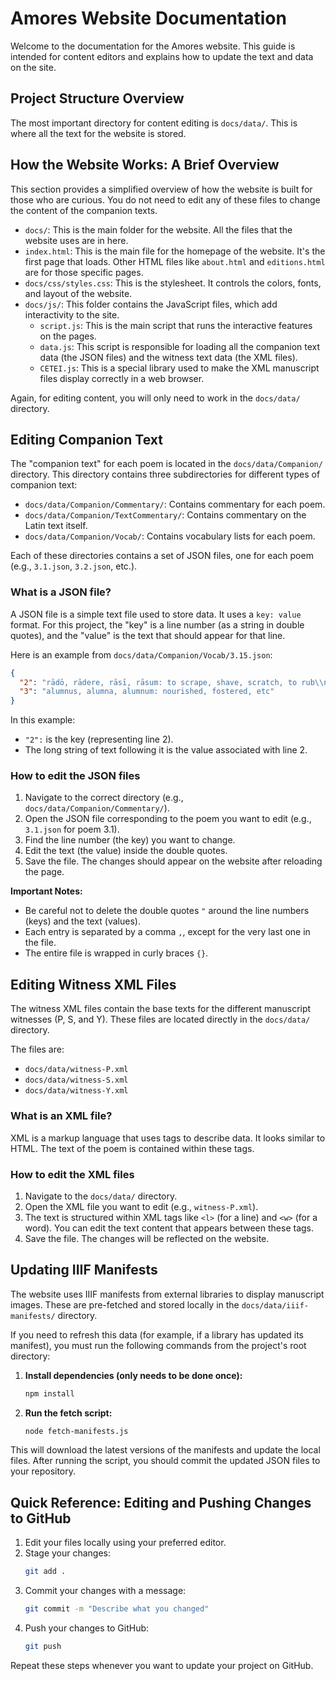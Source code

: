 # Amores Website Documentation

Welcome to the documentation for the Amores website. This guide is intended for content editors and explains how to update the text and data on the site.

## Project Structure Overview

The most important directory for content editing is `docs/data/`. This is where all the text for the website is stored.

## How the Website Works: A Brief Overview

This section provides a simplified overview of how the website is built for those who are curious. You do not need to edit any of these files to change the content of the companion texts.

*   `docs/`: This is the main folder for the website. All the files that the website uses are in here.
*   `index.html`: This is the main file for the homepage of the website. It's the first page that loads. Other HTML files like `about.html` and `editions.html` are for those specific pages.
*   `docs/css/styles.css`: This is the stylesheet. It controls the colors, fonts, and layout of the website.
*   `docs/js/`: This folder contains the JavaScript files, which add interactivity to the site.
    *   `script.js`: This is the main script that runs the interactive features on the pages.
    *   `data.js`: This script is responsible for loading all the companion text data (the JSON files) and the witness text data (the XML files).
    *   `CETEI.js`: This is a special library used to make the XML manuscript files display correctly in a web browser.

Again, for editing content, you will only need to work in the `docs/data/` directory.

## Editing Companion Text

The "companion text" for each poem is located in the `docs/data/Companion/` directory. This directory contains three subdirectories for different types of companion text:

*   `docs/data/Companion/Commentary/`: Contains commentary for each poem.
*   `docs/data/Companion/TextCommentary/`: Contains commentary on the Latin text itself.
*   `docs/data/Companion/Vocab/`: Contains vocabulary lists for each poem.

Each of these directories contains a set of JSON files, one for each poem (e.g., `3.1.json`, `3.2.json`, etc.).

### What is a JSON file?

A JSON file is a simple text file used to store data. It uses a `key: value` format. For this project, the "key" is a line number (as a string in double quotes), and the "value" is the text that should appear for that line.

Here is an example from `docs/data/Companion/Vocab/3.15.json`:

```json
{
  "2": "rādō, rādere, rāsī, rāsum: to scrape, shave, scratch, to rub\\npl, elegōrum: elegiac verses\\nulter, ultra, ultrum: that is beyond\\nmēta, mētae f.: cone, pyramid, turning point, winning post ( pillar at each end of the Circus route",
  "3": "alumnus, alumna, alumnum: nourished, fostered, etc"
}
```

In this example:
*   `"2":` is the key (representing line 2).
*   The long string of text following it is the value associated with line 2.

### How to edit the JSON files

1.  Navigate to the correct directory (e.g., `docs/data/Companion/Commentary/`).
2.  Open the JSON file corresponding to the poem you want to edit (e.g., `3.1.json` for poem 3.1).
3.  Find the line number (the key) you want to change.
4.  Edit the text (the value) inside the double quotes.
5.  Save the file. The changes should appear on the website after reloading the page.

**Important Notes:**
*   Be careful not to delete the double quotes `"` around the line numbers (keys) and the text (values).
*   Each entry is separated by a comma `,`, except for the very last one in the file.
*   The entire file is wrapped in curly braces `{}`.

## Editing Witness XML Files

The witness XML files contain the base texts for the different manuscript witnesses (P, S, and Y). These files are located directly in the `docs/data/` directory.

The files are:
*   `docs/data/witness-P.xml`
*   `docs/data/witness-S.xml`
*   `docs/data/witness-Y.xml`

### What is an XML file?

XML is a markup language that uses tags to describe data. It looks similar to HTML. The text of the poem is contained within these tags.

### How to edit the XML files

1.  Navigate to the `docs/data/` directory.
2.  Open the XML file you want to edit (e.g., `witness-P.xml`).
3.  The text is structured within XML tags like `<l>` (for a line) and `<w>` (for a word). You can edit the text content that appears between these tags.
4.  Save the file. The changes will be reflected on the website.

## Updating IIIF Manifests

The website uses IIIF manifests from external libraries to display manuscript images. These are pre-fetched and stored locally in the `docs/data/iiif-manifests/` directory.

If you need to refresh this data (for example, if a library has updated its manifest), you must run the following commands from the project's root directory:

1.  **Install dependencies (only needs to be done once):**
    ```sh
    npm install
    ```
2.  **Run the fetch script:**
    ```sh
    node fetch-manifests.js
    ```
This will download the latest versions of the manifests and update the local files. After running the script, you should commit the updated JSON files to your repository.

## Quick Reference: Editing and Pushing Changes to GitHub

1. Edit your files locally using your preferred editor.
2. Stage your changes:
   ```sh
   git add .
   ```
3. Commit your changes with a message:
   ```sh
   git commit -m "Describe what you changed"
   ```
4. Push your changes to GitHub:
   ```sh
   git push
   ```

Repeat these steps whenever you want to update your project on GitHub. 
